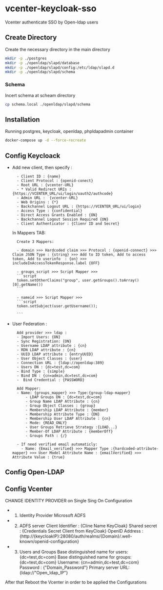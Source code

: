 # vcenter-keycloak-sso
Vcenter authenticate SSO by Open-ldap users

## Create Directory
Create the necessary directory in the main directory
```bash
mkdir -p ./postgres
mkdir -p ./openldap/slapd/database
mkdir -p ./openldap/slapd/config:/etc/ldap/slapd.d
mkdir -p ./openldap/slapd/schema
```
### Schema
Incert schema at scheam directory
```bash
cp schema.local ./openldap/slapd/schema
```

## Installation
Running postgres, keycloak, openldap, phpldapadmin container
```bash
docker-compose up -d --force-recreate
```

## Config Keycloack
* Add new client, then specify :
        
        - Client ID : {name}
        - Client Protocol : {openid-conect}
        - Root URL : {vcenter-URL}
        - * Valid Redirect URIs : {https://VCENTER_URL/ui/login/oauth2/authcode}
        - Admin URL :  {vcenter-URL}
        - Web Origins : {*}
        - Backchannel Logout URL : {https://VCENTER_URL/ui/login}
        - Access Type : {confidential}
        - Direct Access Grants Enabled : {ON}
        - Backchannel Logout Session Required {ON}
        - Client Authenticator : {Clienr ID and Secret}

     In Mappers TAB:

        Create 3 Mappers:

        - domain >>> Hardcoded claim >>> Protocol : {openid-connect} >>> Claim JSON Type : {string} >>> Add to ID token, Add to access token, Add to userinfo  : {on} >>> includeInAccessTokenResponse.label {OFF}

        - groups_script >>> Script Mapper >>> 
        ```script
        token.setOtherClaims("group", user.getGroups().toArray()[0].getName())
        ```
        
        - nameid >>> Script Mapper >>> 
        ```script
        token.setSubject(user.getUsername());
  
        ```
* User Federation :

        Add provider >>> ldap :
        - Import Users: {ON}
        - Sync Registration: {ON}
        - Username LDAP attribute : {cn}
        - RDN LDAP attribute : {cn}
        - UUID LDAP attribute : {entryUUID}
        - User Object Classes : {user}
        - Connection URL : {ldap://openldap:389}
        - Users DN : {dc=test,dc=com}
        - Bind Type : {simple}
        - Bind DN : {cn=admin,dc=test,dc=com}
        -  Bind Credential : {PASSWORD}

        Add Mapper:
        - Name: {groups_mapper} >>> Type:{group-ldap-mapper} 
            - LDAP Groups DN : {dc=test,dc=com}
            - Group Name LDAP Attribute : {cn}
            - Group Object Classes : {group}
            - Membership LDAP Attribute : {member}
            - Membership Attribute Type : {DN}
            - Membership User LDAP Attribute : {cn}
            - Mode: {READ_ONLY}
            - User Groups Retrieve Strategy :{LOAD...}
            - Member-Of LDAP Attribute : {memberOff}
            - Groups Path : {/}

        - If need verified email automaticly:
          - Name: {Email_verified} >>> Mapper Type :{hardcoded-attribute-mapper} >>> User Model Attribute Name : {emailVerified} >>> Attribute Value : {true} 

## Config Open-LDAP


## Config Vcenter
 CHANGE IDENTITY PROVIDER on Single Sing On Configuration
  
  * 1. Identity Provider
        Microsoft ADFS
  * 2. ADFS server
        Client Identifier : {Cline Name KeyCloak}
        Shared secret : {Credentials Secret Client from KeyCloak}
        OpenID Address : {http://{keycloakIP}:28080/auth/realms/{Domain}/.well-known/openid-configuration}

  *  3. Users and Groups
        Base distinguished name for users: {dc=test,dc=com}
        Base distinguished name for groups: {dc=test,dc=com}
        Username: {cn=admin,dc=test,dc=com}
        Password : {"Domain_Password"}
        Primary server URL: {ldap://"Open_ldap_IP"}

   After that Reboot the Vcenter in order to be applied the Configurations 
   



